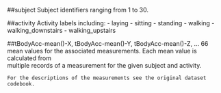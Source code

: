 ##subject
    Subject identifiers ranging from 1 to 30.

##activity
    Activity labels including:
        - laying
        - sitting
        - standing
        - walking
        - walking_downstairs
        - walking_upstairs

##tBodyAcc-mean()-X, tBodyAcc-mean()-Y, tBodyAcc-mean()-Z, ... 
    66 mean values for the associated measurements. Each mean value is calculated from  
    multiple records of a measurement for the given subject and activity. 
    
    For the descriptions of the measurements see the original dataset codebook.
